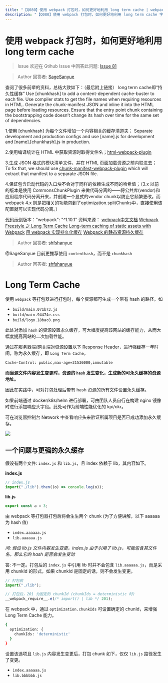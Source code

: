 ```yaml
---
title: "【Q080】使用 webpack 打包时，如何更好地利用 long term cache | webpack高频面试题"
description: "【Q080】使用 webpack 打包时，如何更好地利用 long term cache 字节跳动面试题、阿里腾讯面试题、美团小米面试题。"
---
```


# 使用 webpack 打包时，如何更好地利用 long term cache

> Issue
> 欢迎在 Gtihub Issue 中回答此问题: [Issue 81](https://github.com/shfshanyue/Daily-Question/issues/81)

> Author
> 回答者: [SageSanyue](https://github.com/SageSanyue)

查阅了很多前辈的资料，总结大致如下：（最后附上链接）
long term cache即“持久性缓存”
Use [chunkhash] to add a content-dependent cache-buster to each file.
Use compiler stats to get the file names when requiring resources in HTML.
Generate the chunk-manifest JSON and inline it into the HTML page before loading resources.
Ensure that the entry point chunk containing the bootstrapping code doesn’t change its hash over time for the same set of dependencies.

1.使用 [chunkhash] 为每个文件增加一个内容相关的缓存清道夫；
Separate development and production configs and use [name].js for development and [name].[chunkhash].js in production.

2.使用编译统计在 HTML 中获取资源时取得文件名；[html-webpack-plugin](https://github.com/jantimon/html-webpack-plugin)

3.生成 JSON 格式的模块清单文件，并在 HTML 页面加载资源之前内联进去；
To fix that, we should use [chunk-manifest-webpack-plugin](https://github.com/diurnalist/chunk-manifest-webpack-plugin) which will extract that manifest to a separate JSON file.

4.保证包含启动代码的入口块不会对于同样的依赖生成不同的哈希值；（3.x 以前的版本是使用 CommonsChunkPlugin 来做代码分离的——将公共库(vendor)和应用程序代码分离开来，并创建一个显式的vendor chunk以防止它频繁更改。而 webpack 4.x 则是把相关的功能包到了optimization.splitChunks中，直接使用该配置就可以实现代码分离。）

[代码示例](https://github.com/okonet/webpack-long-term-cache-demo)版本："webpack": "^1.10.1"
资料来源：
[webpack中文文档](https://www.webpackjs.com/guides/caching/)
[Webpack Freestyle 之 Long Term Cache](https://zhuanlan.zhihu.com/p/27710902)
[Long-term caching of static assets with Webpack](https://codeburst.io/long-term-caching-of-static-assets-with-webpack-1ecb139adb95#.9ro7cpngr)
[用 webpack 实现持久化缓存](https://sebastianblade.com/using-webpack-to-achieve-long-term-cache/#webpack)
[Webpack 的静态资源持久缓存](https://zcfy.cc/article/long-term-caching-of-static-assets-with-webpack-1204.html)

> Author
> 回答者: [shfshanyue](https://github.com/shfshanyue)

@SageSanyue 目前更推荐使用 `contenthash`，而不是 `chunkhash`

> Author
> 回答者: [shfshanyue](https://github.com/shfshanyue)

# Long Term Cache

使用 `webpack` 等打包器进行打包时，每个资源都可生成一个带有 hash 的路径。如

- `build/main.071b73.js`
- `build/main.94474e.css`
- `build/logo.18bac8.png`

此处对添加 `hash` 的资源设置永久缓存，可大幅度提高该网站的缓存能力，从而大幅度提高网站的二次加载性能。

通过在服务器端/网关端对资源设置以下 Response Header，进行强缓存一年时间，称为永久缓存，即 `Long Term Cache`。

```bash
Cache-Control: public,max-age=31536000,immutable
```

**而当源文件内容发生变更时，资源的 `hash` 发生变化，生成新的可永久缓存的资源地址。**

因此在实践中，可对打包处理后带有 hash 资源的所有文件设置永久缓存。

如果前端通过 docker/k8s/helm 进行部署，可由团队人员自行在构建 nginx 镜像时进行添加响应头字段。此处可作为前端性能优化的 kpi/okr。

可在浏览器控制台 Network 中查看响应头来验证所属项目是否已成功添加永久缓存。

![](https://cdn.jsdelivr.net/gh/shfshanyue/assets/2021-11-29/clipboard-1625.748311.webp)

## 一个问题与更强的永久缓存

假设有两个文件: `index.js` 和 `lib.js`，且 index 依赖于 lib，其内容如下。

**index.js**

```js
// index.js
import("./lib").then((o) => console.log(o));
```

**lib.js**

```js
export const a = 3;
```

由 webpack 等打包器打包后将会生生两个 chunk (为了方便讲解，以下 aaaaaa 为 hash 值)

- `index.aaaaaa.js`
- `lib.aaaaaa.js`

_问: 假设 lib.js 文件内容发生变更，index.js 由于引用了 lib.js，可能包含其文件名，那么它的 hash 是否会发生变动_

答: 不一定。打包后的 `index.js` 中引用 lib 时并不会包含 `lib.aaaaaa.js`，而是采用 chunkId 的形式，如果 chunkId 是固定的话，则不会发生变更。

```js
// 打包前
import("./lib");

// 打包后，201 为固定的 chunkId (chunkIds = deterministic 时)
__webpack_require__.e(/* import() | lib */ 201);
```

在 webpack 中，通过 `optimization.chunkIds` 可设置确定的 chunId，来增强 Long Term Cache 能力。

```bash
{
  optimization: {
    chunkIds: 'deterministic'
  }
}
```

设置该选项且 `lib.js` 内容发生变更后，打包 chunk 如下，仅仅 `lib.js` 路径发生了变更。

- `index.aaaaaa.js`
- `lib.bbbbbb.js`
